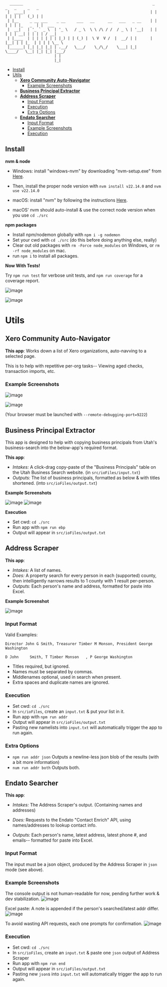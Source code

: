 <!-- prettier-ignore-start -->
````
  ______                                                          _    _   _     _   _       
 |  ____|                                                        | |  | | | |   (_) | |      
 | |__     _ __ ___    _ __     ___   __      __   ___   _ __    | |  | | | |_   _  | |  ___ 
 |  __|   | '_ ` _ \  | '_ \   / _ \  \ \ /\ / /  / _ \ | '__|   | |  | | | __| | | | | / __|
 | |____  | | | | | | | |_) | | (_) |  \ V  V /  |  __/ | |      | |__| | | |_  | | | | \__ \
 |______| |_| |_| |_| | .__/   \___/    \_/\_/    \___| |_|       \____/   \__| |_| |_| |___/
                      | |                                                                    
                      |_|
````                                                                                              
<!-- prettier-ignore-end -->

<!-- START doctoc generated TOC please keep comment here to allow auto update -->
<!-- DON'T EDIT THIS SECTION, INSTEAD RE-RUN doctoc TO UPDATE -->

- [Install](#install)
- [Utils](#utils)
  - [**Xero Community Auto-Navigator**](#xero-community-auto-navigator)
    - [Example Screenshots](#example-screenshots)
  - [**Business Principal Extractor**](#business-principal-extractor)
  - [**Address Scraper**](#address-scraper)
    - [Input Format](#input-format)
    - [Execution](#execution)
    - [Extra Options](#extra-options)
  - [**Endato Searcher**](#endato-searcher)
    - [Input Format](#input-format-1)
    - [Example Screenshots](#example-screenshots-1)
    - [Execution](#execution-1)

<!-- END doctoc generated TOC please keep comment here to allow auto update -->

## Install

**nvm & node**

- Windows: install "windows-nvm" by downloading "nvm-setup.exe" from [Here](https://github.com/coreybutler/nvm-windows/releases).
- Then, install the proper node version with `nvm install v22.14.0` and `nvm use v22.14.0`

- macOS: install "nvm" by following the instructions [Here](https://github.com/nvm-sh/nvm?tab=readme-ov-file#installing-and-updating).
- macOS' nvm should auto-install & use the correct node version when you use `cd ./src`

**npm packages**

- Install npm/nodemon globally with `npm i -g nodemon`
- Set your cwd with `cd ./src` (do this before doing anything else, really)
- Clear out old packages with `rm -Force node_modules` on Windows, or `rm -rf node_modules` on mac.
- run `npm i` to install all packages.

**Now With Tests!**

Try `npm run test` for verbose unit tests, and `npm run coverage` for a coverage report.

![image](https://github.com/user-attachments/assets/f3bad18c-71c9-4107-87f0-3843a42ac2b8)

![image](https://github.com/user-attachments/assets/1161a25d-3bad-4039-9b20-2700314724e2)

# Utils

## Xero Community Auto-Navigator

**This app**:
Works down a list of Xero organizations, auto-navving to a selected page.

This is to help with repetitive per-org tasks-- Viewing aged checks, transaction imports, etc.

### Example Screenshots

![image](https://github.com/user-attachments/assets/31f59a0c-9f7a-4a27-86c8-2013cfc3b903)

![image](https://github.com/user-attachments/assets/0b6d5344-7423-4cee-a5f5-7c4470dd1f3c)

(Your browser must be launched with `--remote-debugging-port=9222`)

## Business Principal Extractor

This app is designed to help with copying business principals from Utah's business-search into the below-app's required format.

**This app**:

- _Intakes:_ A click-drag copy-paste of the "Business Principals" table on the Utah Business Search website. (in `src/ioFiles/input.txt`)
- _Outputs:_ The list of business principals, formatted as below & with titles shortened. (into `src/ioFiles/output.txt`)

**Example Screenshots**

![image](https://github.com/user-attachments/assets/5be0f8c1-d24e-4250-a471-e93de877215c)
![image](https://github.com/user-attachments/assets/b57b57bb-3e9b-4bcd-9f14-0fba94ce968b)

**Execution**

- Set cwd: `cd ./src`
- Run app with `npm run ebp`
- Output will appear in `src/ioFiles/output.txt`

## Address Scraper

**This app**:

- _Intakes:_ A list of names.
- _Does:_ A property search for every person in each (supported) county, then intelligently narrows results to 1 county with 1 result per-person.
- _Outputs:_ Each person's name and address, formatted for paste into Excel.

**Example Screenshot**

![image](https://github.com/user-attachments/assets/9b96cd3c-7747-40da-9523-0a4993c91c96)

### Input Format

Valid Examples:

`Director John G Smith, Treasurer Timber M Monson, President George Washington`

`D John     Smith, T Timber Monson   , P George Washington `

- Titles required, but ignored.
- Names must be separated by commas.
- Middlenames optional, used in search when present.
- Extra spaces and duplicate names are ignored.

### Execution

- Set cwd: `cd ./src`
- In `src/ioFiles`, create an `input.txt` & put your list in it.
- Run app with `npm run addr`
- Output will appear in `src/ioFiles/output.txt`
- Pasting new namelists into `input.txt` will automatically trigger the app to run again.

### Extra Options

- `npm run addr json` Outputs a newline-less json blob of the results (with a bit more information)
- `num run addr both` Outputs both.

## Endato Searcher

**This app**:

- _Intakes:_ The Address Scraper's output. (Containing names and addresses)

- _Does:_ Requests to the Endato "Contact Enrich" API, using names/addresses to lookup contact info.

- _Outputs:_ Each person's name, latest address, latest phone #, and emails-- formatted for paste into Excel.

### Input Format

The input must be a json object, produced by the Address Scraper in `json` mode (see above).

### Example Screenshots

The console output is not human-readable for now, pending further work & dev stabilization.
![image](https://github.com/user-attachments/assets/0de5484b-27d1-41ab-89fc-1f7a65d6d6c8)

Excel paste:
A note is appended if the person's searched/latest addr differ.
![image](https://github.com/user-attachments/assets/4a71a58d-2356-44b4-b5fc-569f11f073e6)

To avoid wasting API requests, each one prompts for confirmation.
![image](https://github.com/user-attachments/assets/90271c04-212b-4554-b901-4753499a17a2)

### Execution

- Set cwd: `cd ./src`
- In `src/ioFiles`, create an `input.txt` & paste one `json` output of Address Scraper
- Run app with `npm run end`
- Output will appear in `src/ioFiles/output.txt`
- Pasting new `json`s into `input.txt` will automatically trigger the app to run again.
